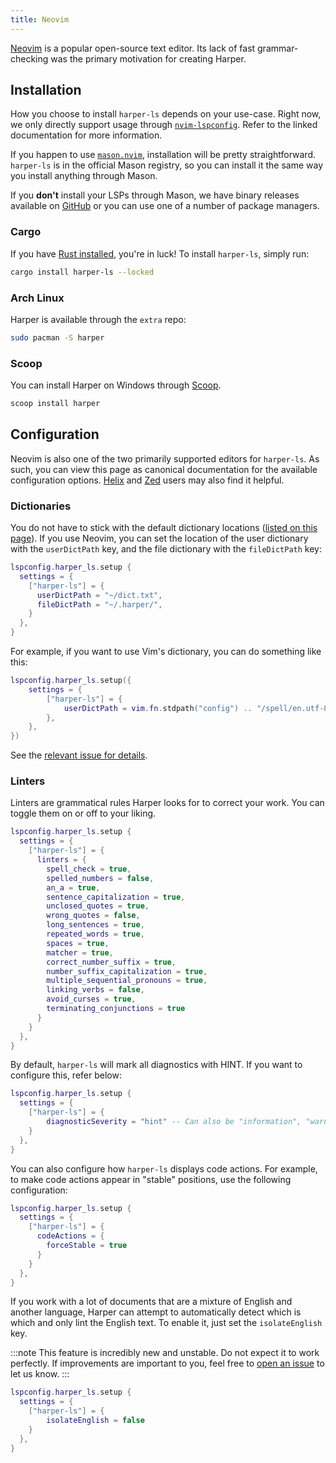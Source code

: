 ```yaml
---
title: Neovim
---
```


[Neovim](https://neovim.io/) is a popular open-source text editor.
Its lack of fast grammar-checking was the primary motivation for creating Harper.

## Installation

How you choose to install `harper-ls` depends on your use-case.
Right now, we only directly support usage through [`nvim-lspconfig`](https://github.com/neovim/nvim-lspconfig/blob/master/doc/configs.md#harper_ls).
Refer to the linked documentation for more information.

If you happen to use [`mason.nvim`](https://github.com/williamboman/mason.nvim), installation will be pretty straightforward.
`harper-ls` is in the official Mason registry, so you can install it the same way you install anything through Mason.

If you **don't** install your LSPs through Mason, we have binary releases available on [GitHub](https://github.com/Automattic/harper/releases) or you can use one of a number of package managers.

### Cargo

If you have [Rust installed](https://www.rust-lang.org/tools/install), you're in luck!
To install `harper-ls`, simply run:

```bash
cargo install harper-ls --locked
```

### Arch Linux

Harper is available through the `extra` repo:

```bash
sudo pacman -S harper
```

### Scoop

You can install Harper on Windows through [Scoop](https://scoop.sh/).

```bash
scoop install harper
```

## Configuration

Neovim is also one of the two primarily supported editors for `harper-ls`.
As such, you can view this page as canonical documentation for the available configuration options.
[Helix](./helix) and [Zed](./zed) users may also find it helpful.

### Dictionaries

You do not have to stick with the default dictionary locations ([listed on this page](./language-server)).
If you use Neovim, you can set the location of the user dictionary with the `userDictPath` key, and the file dictionary with the `fileDictPath` key:

```lua
lspconfig.harper_ls.setup {
  settings = {
    ["harper-ls"] = {
      userDictPath = "~/dict.txt",
      fileDictPath = "~/.harper/",
    }
  },
}
```

For example, if you want to use Vim's dictionary, you can do something like this:

```lua
lspconfig.harper_ls.setup({
    settings = {
        ["harper-ls"] = {
            userDictPath = vim.fn.stdpath("config") .. "/spell/en.utf-8.add",
        },
    },
})
```

See the [relevant issue for details](https://github.com/Automattic/harper/issues/143).

### Linters

Linters are grammatical rules Harper looks for to correct your work.
You can toggle them on or off to your liking.

```lua
lspconfig.harper_ls.setup {
  settings = {
    ["harper-ls"] = {
      linters = {
        spell_check = true,
        spelled_numbers = false,
        an_a = true,
        sentence_capitalization = true,
        unclosed_quotes = true,
        wrong_quotes = false,
        long_sentences = true,
        repeated_words = true,
        spaces = true,
        matcher = true,
        correct_number_suffix = true,
        number_suffix_capitalization = true,
        multiple_sequential_pronouns = true,
        linking_verbs = false,
        avoid_curses = true,
        terminating_conjunctions = true
      }
    }
  },
}
```

<script>
import DefaultNeovimConfig from "$lib/DefaultNeovimConfig.svelte"
</script>

<DefaultNeovimConfig/>

By default, `harper-ls` will mark all diagnostics with HINT.
If you want to configure this, refer below:

```lua
lspconfig.harper_ls.setup {
  settings = {
    ["harper-ls"] = {
        diagnosticSeverity = "hint" -- Can also be "information", "warning", or "error"
    }
  },
}
```

You can also configure how `harper-ls` displays code actions.
For example, to make code actions appear in "stable" positions, use the following configuration:

```lua
lspconfig.harper_ls.setup {
  settings = {
    ["harper-ls"] = {
      codeActions = {
        forceStable = true
      }
    }
  },
}
```

If you work with a lot of documents that are a mixture of English and another language, Harper can attempt to automatically detect which is which and only lint the English text.
To enable it, just set the `isolateEnglish` key.

:::note
This feature is incredibly new and unstable.
Do not expect it to work perfectly.
If improvements are important to you, feel free to [open an issue](https://github.com/Automattic/harper/issues/new?template=Blank+issue) to let us know.
:::

```lua
lspconfig.harper_ls.setup {
  settings = {
    ["harper-ls"] = {
        isolateEnglish = false
    }
  },
}
```
